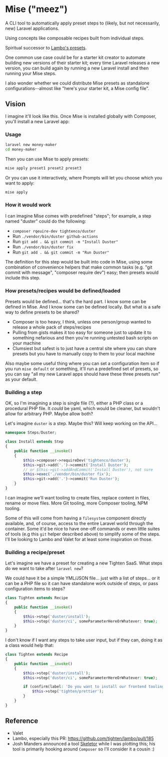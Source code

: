 # Mise ("meez")

A CLI tool to automatically apply preset steps to (likely, but not necessarily, new) Laravel applications.

Using concepts like composable recipes built from individual steps.

Spiritual successor to [Lambo's presets](https://github.com/tighten/lambo/pull/185).

One common use case could be for a starter kit creator to automate building new versions of their starter kit; every time Laravel releases a new version, you can build again by running a new Laravel install and then running your Mise steps.

I also wonder whether we could distribute Mise presets as standalone configurations--almost like "here's your starter kit, a Mise config file".

## Vision

I imagine it'll look like this. Once Mise is installed globally with Composer, you'll install a new Laravel app:

### Usage

```bash
laravel new money-maker
cd money-maker
```

Then you can use Mise to apply presets:

```bash
mise apply preset1 preset2 preset3
```

Or you can use it interactively, where Prompts will let you choose which you want to apply:

```bash
mise apply
```

### How it would work

I can imagine Mise comes with predefined "steps"; for example, a step named "duster" could do the following:

- `composer rqeuire-dev tightenco/duster`
- Run `./vendor/bin/duster github-actions`
- Run `git add . && git commit -m "Install Duster"`
- Run `./vendor/bin/duster fix`
- Run `git add . && git commit -m "Run Duster"`

The definition for this step would be built into code in Mise, using some combination of convenience helpers that make common tasks (e.g. "git commit with message", "composer require dev") easy; then presets would include this step.

### How presets/recipes would be defined/loaded

Presets would be defined... that's the hard part. I know some can be defined in Mise. And I know some can be defined locally. But what is a safe way to define presets to be shared?

- Composer is too heavy, I think, unless one person/group wanted to release a whole pack of steps/recipes
- Pulling from gists makes it too easy for someone just to update it to something nefarious and then you're running untested bash scripts on your machine
- Clumsiest but safest is to just have a central site where you can share presets but you have to manually copy to them to your local machine

Also maybe some useful thing where you can set a configuration item so if you run `mise default` or something, it'll run a predefined set of presets, so you can say "all my new Laravel apps should have these three presets run" as your default.

### Building a step

OK, so I'm imagining a step is single file (?), either a PHP class or a procedural PHP file. It *could* be yaml, which would be cleaner, but wouldn't allow for arbitrary PHP. Maybe allow both?

Let's imagine `duster` is a step. Maybe this? Will keep working on the API...

```php
namespace Steps/Duster;

class Install extends Step
{
    public function __invoke()
    {
        $this->composer->requireDev('tightenco/duster');
        $this->git->add('.')->commit('Install Duster');
        // or $this->git->addAndCommit('Install Duster'), not sure
        $this->exec('./vendor/bin/duster fix');
        $this->git->add('.')->commit('Run Duster');
    }
}
```

I can imagine we'll want tooling to create files, replace content in files, rename or move files. More Git tooling, more Composer tooling, NPM tooling.

Some of this will come from having a `filesystem` component directly available, and, of course, access to the entire Laravel world through the container. Some it'd be nice to have one-off commands or even little suites of tools (e.g this `git` helper described above) to simplify some of the steps. I'll be looking to Lambo and Valet for at least some inspiration on those.

### Building a recipe/preset

Let's imagine we have a preset for creating a new Tighten SaaS. What steps do we want to take after `laravel new`?

We could have it be a simple YML/JSON file... just with a list of steps... or it can be a PHP file so it can have standalone work outside of steps, or pass configuration items to steps?

```php
class Tighten extends Recipe
{
    public function __invoke()
    {
        $this->step('duster/install');
        $this->step('duster/ci', someParameterHereOrWhatever: true);
    }
}
```

I don't know if I want any steps to take user input, but if they can, doing it as a class would help that:

```php
class Tighten extends Recipe
{
    public function __invoke()
    {
        $this->step('duster/install');
        $this->step('duster/ci', someParameterHereOrWhatever: true);

        if (confirm(label: 'Do you want to install our frontend tooling?')) {
            $this->step('tighten/prettier');
        }
    }
}
```


## Reference

- Valet
- Lambo, especially this PR: https://github.com/tighten/lambo/pull/185
- Josh Manders announced a tool [Skeletor](https://github.com/aniftyco/skeletor) while I was plotting this; his tool is primarily hooking around `Composer` so I'll consider it a cousin :)
